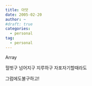 ```yaml
---
title: 아앗
date: 2005-02-20
author: ~
#draft: true
categories:
  - personal
tag:
  - personal
---
```




Array

헐벗구
넘어지구
지루하구
자포자기할때라도

그럼에도불구하고!


 






